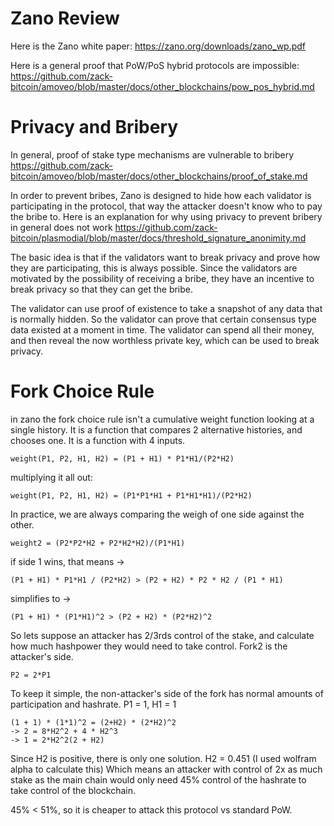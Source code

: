 Zano Review
=======

Here is the Zano white paper: https://zano.org/downloads/zano_wp.pdf

Here is a general proof that PoW/PoS hybrid protocols are impossible: https://github.com/zack-bitcoin/amoveo/blob/master/docs/other_blockchains/pow_pos_hybrid.md


Privacy and Bribery
========

In general, proof of stake type mechanisms are vulnerable to bribery https://github.com/zack-bitcoin/amoveo/blob/master/docs/other_blockchains/proof_of_stake.md

In order to prevent bribes, Zano is designed to hide how each validator is participating in the protocol, that way the attacker doesn't know who to pay the bribe to.
Here is an explanation for why using privacy to prevent bribery in general does not work https://github.com/zack-bitcoin/plasmodial/blob/master/docs/threshold_signature_anonimity.md

The basic idea is that if the validators want to break privacy and prove how they are participating, this is always possible.
Since the validators are motivated by the possibility of receiving a bribe, they have an incentive to break privacy so that they can get the bribe.

The validator can use proof of existence to take a snapshot of any data that is normally hidden. So the validator can prove that certain consensus type data existed at a moment in time.
The validator can spend all their money, and then reveal the now worthless private key, which can be used to break privacy.

Fork Choice Rule
========

in zano the fork choice rule isn't a cumulative weight function looking at a single history.
It is a function that compares 2 alternative histories, and chooses one.
It is a function with 4 inputs.
```
weight(P1, P2, H1, H2) = (P1 + H1) * P1*H1/(P2*H2)
```

multiplying it all out:
```
weight(P1, P2, H1, H2) = (P1*P1*H1 + P1*H1*H1)/(P2*H2)
```

In practice, we are always comparing the weigh of one side against the other.

```
weight2 = (P2*P2*H2 + P2*H2*H2)/(P1*H1)
```

if side 1 wins, that means ->
```
(P1 + H1) * P1*H1 / (P2*H2) > (P2 + H2) * P2 * H2 / (P1 * H1)
```
simplifies to ->
```
(P1 + H1) * (P1*H1)^2 > (P2 + H2) * (P2*H2)^2
```


So lets suppose an attacker has 2/3rds control of the stake, and calculate how much hashpower they would need to take control. Fork2 is the attacker's side.

`P2 = 2*P1`

To keep it simple, the non-attacker's side of the fork has normal amounts of participation and hashrate. P1 = 1, H1 = 1

```
(1 + 1) * (1*1)^2 = (2+H2) * (2*H2)^2
-> 2 = 8*H2^2 + 4 * H2^3
-> 1 = 2*H2^2(2 + H2)
```

Since H2 is positive, there is only one solution. H2 = 0.451 (I used wolfram alpha to calculate this)
Which means an attacker with control of 2x as much stake as the main chain would only need 45% control of the hashrate to take control of the blockchain.

45% < 51%, so it is cheaper to attack this protocol vs standard PoW.


